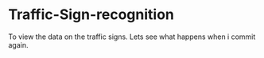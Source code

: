 # Traffic-Sign-recognition

To view the data on the traffic signs.
Lets see what happens when i commit again.
